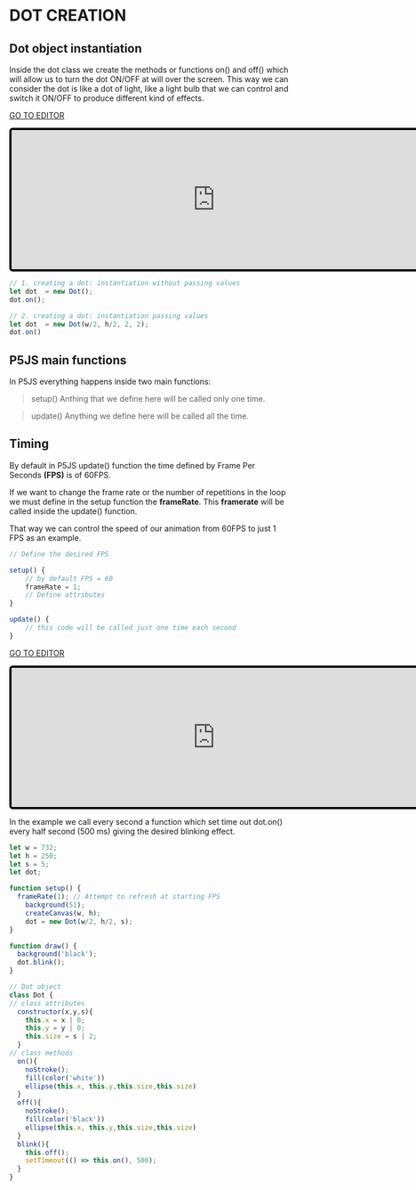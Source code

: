 # DOT CREATION

## Dot object instantiation

Inside the dot class we create the methods or functions on() and off() which will allow us to turn the dot ON/OFF at will over the screen. This way we can consider the dot is like a dot of light, like a light bulb that we can control and switch it ON/OFF to produce different kind of effects.

[GO TO EDITOR](https://editor.p5js.org/bernatferragut/sketches/HJXaAYdOX)

<iframe 
frameborder="0" 
border="0" 
cellspacing="0"
style="
width: 732px; 
height: 250px; 
border: 4px solid #000000;
border-radius: 6px;
overflow: hidden;
position: relative;"
src="https://editor.p5js.org/embed/HJXaAYdOX"></iframe>

```javascript
// 1. creating a dot: instantiation without passing values
let dot  = new Dot();
dot.on();

// 2. creating a dot: instantiation passing values
let dot  = new Dot(w/2, h/2, 2, 2);
dot.on()
```

## P5JS main functions

In P5JS everything happens inside two main functions:

> setup()
Anthing that we define here will be called only one time.

>  update()
Anything we define here will be called all the time.

## Timing

By default in P5JS update() function the time defined by Frame Per Seconds **(FPS)** is of 60FPS.

If we want to change the frame rate or the number of repetitions in the loop we must define in the setup function the **frameRate**. This **framerate** will be called inside the update() function.

That way we can control the speed of our animation from 60FPS to just 1 FPS as an example.

```javascript
// Define the desired FPS

setup() {
    // by default FPS = 60
    frameRate = 1; 
    // Define attributes
}

update() {
    // this code will be called just one time each second
}

```
[GO TO EDITOR](https://editor.p5js.org/bernatferragut/sketches/B1rYAKS_m)

<iframe 
frameborder="0" 
border="0" 
cellspacing="0"
style="
width: 732px; 
height: 250px; 
border: 4px solid #000000;
border-radius: 6px;
overflow: hidden;
position: relative;"
src="https://editor.p5js.org/embed/B1rYAKS_m"></iframe>

In the example we call every second a function which set time out dot.on() every half second
(500 ms) giving the desired blinking effect.

```javascript
let w = 732;
let h = 250;
let s = 5;
let dot;

function setup() {
  frameRate(1); // Attempt to refresh at starting FPS
	background(51);
	createCanvas(w, h);
	dot = new Dot(w/2, h/2, s);
}

function draw() {
  background('black');
  dot.blink();
}

// Dot object
class Dot {
// class attributes
  constructor(x,y,s){
    this.x = x | 0;
    this.y = y | 0;
    this.size = s | 2;
  }
// class methods
  on(){
    noStroke();
    fill(color('white'))
    ellipse(this.x, this.y,this.size,this.size)
  }
  off(){
    noStroke();
    fill(color('black'))
    ellipse(this.x, this.y,this.size,this.size)
  }
  blink(){
  	this.off();
  	setTimeout(() => this.on(), 500);
  }
}
```




